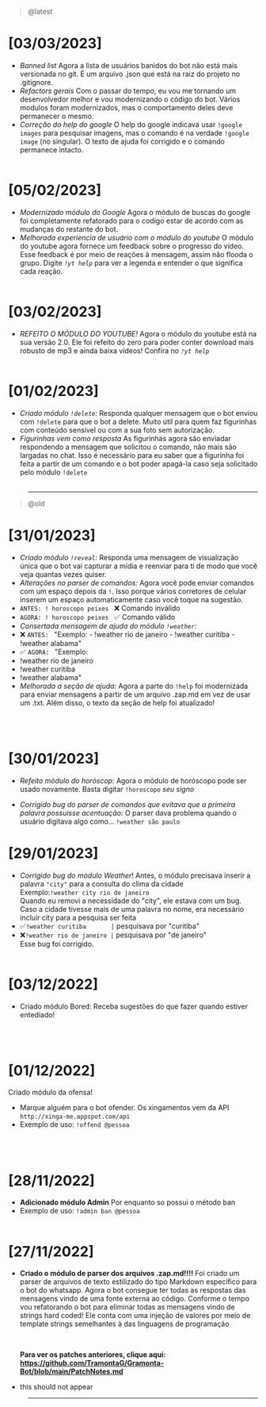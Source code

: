 > @latest

# [03/03/2023]

- _*Banned list*_
  Agora a lista de usuários banidos do bot não está mais versionada no git. É um arquivo .json que está na raiz do projeto no .gitignore.
  <br>
- _*Refactors gerais*_
  Com o passar do tempo, eu vou me tornando um desenvolvedor melhor e vou modernizando o código do bot. Vários modulos foram modernizados, mas o comportamento deles deve permanecer o mesmo.
  <br>
- _*Correção do help do google*_
  O help do google indicava usar `!google images` para pesquisar imagens, mas o comando é na verdade `!google image` (no singular). O texto de ajuda foi corrigido e o comando permanece intacto.
  <br>
  <br>

# [05/02/2023]

- _*Modernizado módulo do Google*_
  Agora o módulo de buscas do google foi completamente refatorado para o codigo estar de acordo com as mudanças do restante do bot.
  <br>
- _*Melhorada experiencia de usuário com o módulo do youtube*_
  O módulo do youtube agora fornece um feedback sobre o progresso do vídeo. Esse feedback é por meio de reações à mensagem, assim não flooda o grupo. Digite _*`!yt help`*_ para ver a legenda e entender o que significa cada reação.
  <br>
  <br>

# [03/02/2023]

- _*REFEITO O MÓDULO DO YOUTUBE!*_
  Agora o módulo do youtube está na sua versão 2.0.
  Ele foi refeito do zero para poder conter download mais robusto de mp3 e ainda baixa vídeos!
  Confira no _*`!yt help`*_
  <br>
  <br>

# [01/02/2023]

- _*Criado módulo `!delete`:*_
  Responda qualquer mensagem que o bot enviou com `!delete` para que o bot a delete. Muito útil para quem faz figurinhas com conteúdo sensível ou com a sua foto sem autorização.
  <br>
- _*Figurinhas vem como resposta*_
  As figurinhas agora são enviadar respondendo a mensagem que solicitou o comando, não mais são largadas no chat. Isso é necessário para eu saber que a figurinha foi feita a partir de um comando e o bot poder apagá-la caso seja solicitado pelo módulo `!delete`
  <br>
  <br>

> ---

> @old

# [31/01/2023]

- _*Criado módulo `!reveal`:*_
  Responda uma mensagem de visualização única que o bot vai capturar a mídia e reenviar para ti de modo que você veja quantas vezes quiser.
  <br>
- _*Alterações no parser de comandos:*_
  Agora você pode enviar comandos com um espaço depois da `!`. Isso porque vários corretores de celular inserem um espaço automaticamente caso você toque na sugestão.
- `ANTES: ! horoscopo peixes ` ❌ Comando inválido
- `AGORA: ! horoscopo peixes ` ✅ Comando válido
  <br>
- _*Consertada mensagem de ajuda do módulo `!weather`:*_
- ❌ `ANTES: ` "Exemplo: - !weather rio de janeiro - !weather curitiba - !weather alabama"
  <br>
- ✅ `AGORA: ` "Exemplo:
- !weather rio de janeiro
- !weather curitiba
- !weather alabama"
  <br>
- _*Melhorada a seção de ajuda*:_
  Agora a parte do `!help` foi modernizada para enviar mensagens a partir de um arquivo .zap.md em vez de usar um .txt. Além disso, o texto da seção de help foi atualizado!

<br>
<br>

# [30/01/2023]

- _*Refeito módulo do horóscop:*_
  Agora o módulo de horóscopo pode ser usado novamente.
  Basta digitar `!horoscopo` _seu signo_
  <br>

- _*Corrigido bug do parser de comandos que evitava que a primeira palavra possuisse acentuação:*_
  O parser dava problema quando o usuário digitava algo como...
  `!weather são paulo`
  <br>

# [29/01/2023]

- _*Corrigido bug do módulo Weather*_!
  Antes, o módulo precisava inserir a palavra `"city"` para a consulta do clima da cidade
  <br>
  Exemplo:`!weather city rio de janeiro`
  <br>
  Quando eu removi a necessidade do "city", ele estava com um bug. Caso a cidade tivesse mais de uma palavra no nome, era necessário incluir city para a pesquisa ser feita
  <br>
- ✅`!weather curitiba       |` pesquisava por "curitiba"
- ❌`!weather rio de janeiro |` pesquisava por "de janeiro"
  <br>
  Esse bug foi corrigido.
  <br><br>

# [03/12/2022]

- Criado módulo Bored:
  Receba sugestões do que fazer quando estiver entediado!

  <br>
  <br>

# [01/12/2022]

Criado módulo da ofensa!

- Marque alguém para o bot ofender. Os xingamentos vem da API `http://xinga-me.appspot.com/api`
- Exemplo de uso: `!offend @pessoa`

<br>
  <br>

# [28/11/2022]

- **Adicionado módulo Admin**
  Por enquanto so possui o método ban
- Exemplo de uso: `!admin ban @pessoa`
  <br>
  <br>

# [27/11/2022]

- **Criado o módulo de parser dos arquivos .zap.md!!!!**
  Foi criado um parser de arquivos de texto estilizado do tipo Markdown específico para o bot do whatsapp.
  Agora o bot consegue ter todas as respostas das mensagens vindo de uma fonte externa ao código.
  Conforme o tempo vou refatorando o bot para eliminar todas as mensagens vindo de strings hard coded!
  Ele conta com uma injeção de valores por meio de template strings semelhantes à das linguagens de programação

    <br>

  **Para ver os patches anteriores, clique aqui: https://github.com/TramontaG/Gramonta-Bot/blob/main/PatchNotes.md**

- this should not appear

> ---
